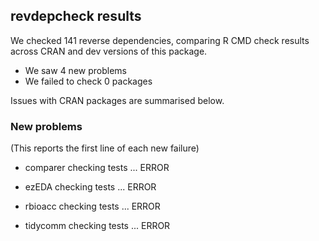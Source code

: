 ## revdepcheck results

We checked 141 reverse dependencies, comparing R CMD check results across CRAN and dev versions of this package.

 * We saw 4 new problems
 * We failed to check 0 packages

Issues with CRAN packages are summarised below.

### New problems
(This reports the first line of each new failure)

* comparer
  checking tests ... ERROR

* ezEDA
  checking tests ... ERROR

* rbioacc
  checking tests ... ERROR

* tidycomm
  checking tests ... ERROR

